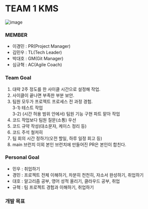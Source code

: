 # TEAM 1 KMS
![image](https://github.com/final-kms/main/assets/44054359/ee167743-9c9e-4470-9d94-56baa296ac30)

### MEMBER
- 이경민 : PR(Project Manager)
- 김민우 : TL(Tech Leader)
- 박대호 : GM(Git Manager)
- 심규혁 : AC(Agile Coach)

### Team Goal
1) 대략 2주 정도를 한 사이클 시간으로 설정해 작업.
2) 사이클이 끝나면 부족한 부분 보안.
3) 팀원 모두가 프로젝트 프로세스 전 과정 경험.<br>
3-1) 테스트 작업<br>
3-2) (시간 허용 범위 안에서) 팀원 기능 구현 파트 맡아 작업
4) 코드 작업보다 팀원 질문(소통) 우선
5) 코드 규약 작성(대소문자, 케이스 정리 등)
6) 코드 주석 철저히
7) 팀 회의 시간 정하기(오전 할일, 하루 일정 회고 등)
8) main 브런치 이외 본인 브런치에 만들어진 PR은 본인이 합친다.


### Personal Goal
- 민우 : 취업하기
- 경민 : 프로젝트 전체 이해하기, 차분히 천천히, 자소서 완성하기, 취업하기
- 대호 : 알고리즘 공부, 영어 성적 올리기, 클라우드 공부, 취업
- 규혁 : 팀 프로젝트 경험과 이해하기, 취업하기


### 개발 목표
